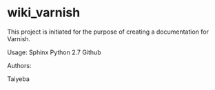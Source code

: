 # wiki_varnish

This project is initiated for the purpose of creating a documentation for Varnish.

Usage:
Sphinx
Python 2.7
Github


Authors:

Taiyeba

